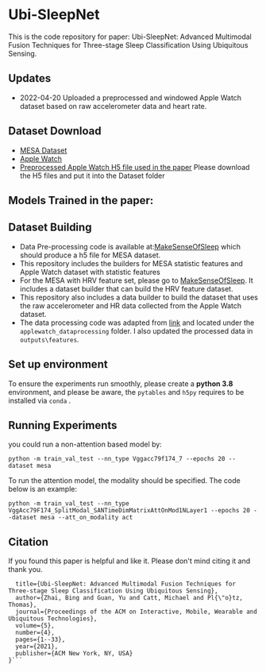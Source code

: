 # Ubi-SleepNet
This is the code repository for paper: Ubi-SleepNet: Advanced Multimodal Fusion Techniques for
Three-stage Sleep Classification Using Ubiquitous Sensing.
## Updates
* 2022-04-20 Uploaded a preprocessed and windowed Apple Watch dataset based on raw accelerometer data and heart rate.
## Dataset Download
* [MESA Dataset](https://sleepdata.org/datasets/mesa)
* [Apple Watch](https://physionet.org/content/sleep-accel/1.0.0/heart_rate/)
* [Preprocessed Apple Watch H5 file used in the paper](https://drive.google.com/drive/folders/1GDPVpUZMes8FZz1fieGQt0eYBEiakUke?usp=sharing) Please download the H5 files and put it into the Dataset folder
## Models Trained in the paper:


## Dataset Building
* Data Pre-processing code is available at:[MakeSenseOfSleep](https://github.com/bzhai/multimodal_sleep_stage_benchmark) which should produce a h5 file for MESA dataset.
* This repository includes the builders for MESA statistic features and Apple Watch dataset with statistic features
* For the MESA with HRV feature set, please go to [MakeSenseOfSleep](https://github.com/bzhai/multimodal_sleep_stage_benchmark). It includes a dataset builder that can build the HRV feature dataset.
* This repository also includes a data builder to build the dataset that uses the raw accelerometer
and HR data collected from the Apple Watch dataset.
* The data processing code was adapted from [link](https://github.com/ojwalch/sleep_classifiers.git) and located under the `applewatch_dataprocessing` folder. I also updated the processed data in `outputs\features`.

## Set up environment
To ensure the experiments run smoothly, please create a **python 3.8** environment, and please be aware, the `pytables` and `h5py` requires to be installed via `conda` .

## Running Experiments
you could run a non-attention based model by:

    python -m train_val_test --nn_type Vggacc79f174_7 --epochs 20 --dataset mesa

To run the attention model, the modality should be specified. The code below is an example:

    python -m train_val_test --nn_type VggAcc79F174_SplitModal_SANTimeDimMatrixAttOnMod1NLayer1 --epochs 20 --dataset mesa --att_on_modality act

## Citation 
If you found this paper is helpful and like it. Please don't mind citing it and thank you. 
```@article{zhai2021ubi,
  title={Ubi-SleepNet: Advanced Multimodal Fusion Techniques for Three-stage Sleep Classification Using Ubiquitous Sensing},
  author={Zhai, Bing and Guan, Yu and Catt, Michael and Pl{\"o}tz, Thomas},
  journal={Proceedings of the ACM on Interactive, Mobile, Wearable and Ubiquitous Technologies},
  volume={5},
  number={4},
  pages={1--33},
  year={2021},
  publisher={ACM New York, NY, USA}
}```
